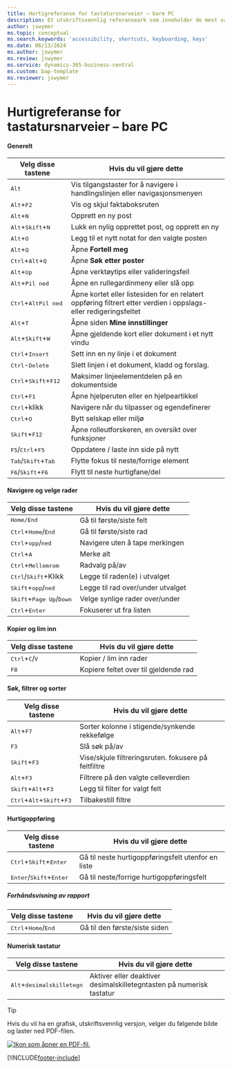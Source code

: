 ```yaml
---
title: Hurtigreferanse for tastatursnarveier – bare PC
description: Et utskriftsvennlig referanseark som inneholder de mest vanlige tastatursnarveiene for PC-brukere.
author: jswymer
ms.topic: conceptual
ms.search.keywords: 'accessibility, shortcuts, keyboarding, keys'
ms.date: 06/13/2024
ms.author: jswymer
ms.review: jswymer
ms.service: dynamics-365-business-central
ms.custom: bap-template
ms.reviewer: jswymer
---
```


# <a name="keyboard-quick-reference---pc-only"></a>Hurtigreferanse for tastatursnarveier – bare PC

#### <a name="general"></a>Generelt

|Velg disse tastene|Hvis du vil gjøre dette|  
|-|-|
|<kbd>Alt</kbd>|Vis tilgangstaster for å navigere i handlingslinjen eller navigasjonsmenyen|
|<kbd>Alt</kbd>+<kbd>F2</kbd>|Vis og skjul faktaboksruten|
|<kbd>Alt</kbd>+<kbd>N</kbd>|Opprett en ny post|
|<kbd>Alt</kbd>+<kbd>Skift</kbd>+<kbd>N</kbd>|Lukk en nylig opprettet post, og opprett en ny|
|<kbd>Alt</kbd>+<kbd>O</kbd>|Legg til et nytt notat for den valgte posten|
|<kbd>Alt</kbd>+<kbd>Q</kbd>|Åpne **Fortell meg**|
|<kbd>Ctrl</kbd>+<kbd>Alt</kbd>+<kbd>Q</kbd>|Åpne **Søk etter poster**|
|<kbd>Alt</kbd>+<kbd>Up</kbd>|Åpne verktøytips eller valideringsfeil|
|<kbd>Alt</kbd>+<kbd>Pil ned</kbd>|Åpne en rullegardinmeny eller slå opp|
|<kbd>Ctrl</kbd>+<kbd>Alt</kbd><kbd>Pil ned</kbd>|Åpne kortet eller listesiden for en relatert oppføring filtrert etter verdien i oppslags- eller redigeringsfeltet|
|<kbd>Alt</kbd>+<kbd>T</kbd>|Åpne siden **Mine innstillinger**|
|<kbd>Alt</kbd>+<kbd>Skift</kbd>+<kbd>W</kbd>|Åpne gjeldende kort eller dokument i et nytt vindu|
|<kbd>Ctrl</kbd>+<kbd>Insert</kbd>|Sett inn en ny linje i et dokument|
|<kbd>Ctrl</kbd>-<kbd>Delete</kbd>|Slett linjen i et dokument, kladd og forslag.|
|<kbd>Ctrl</kbd>+<kbd>Skift</kbd>+<kbd>F12</kbd>|Maksimer linjeelementdelen på en dokumentside|
|<kbd>Ctrl</kbd>+<kbd>F1</kbd>|Åpne hjelperuten eller en hjelpeartikkel|
|<kbd>Ctrl</kbd>+klikk|Navigere når du tilpasser og egendefinerer|
|<kbd>Ctrl</kbd>+<kbd>O</kbd>|Bytt selskap eller miljø|
|<kbd>Skift</kbd>+<kbd>F12</kbd>|Åpne rolleutforskeren, en oversikt over funksjoner|
|<kbd>F5</kbd>/<kbd>Ctrl</kbd>+<kbd>F5</kbd>|Oppdatere / laste inn side på nytt|
|<kbd>Tab</kbd>/<kbd>Skift</kbd>+<kbd>Tab</kbd>|Flytte fokus til neste/forrige element|
|<kbd>F6</kbd>/<kbd>Skift</kbd>+<kbd>F6</kbd>|Flytt til neste hurtigfane/del|

#### <a name="navigate--select-rows"></a>Navigere og velge rader

|Velg disse tastene|Hvis du vil gjøre dette|
|-|-|
|<kbd>Home/End|Gå til første/siste felt|
|<kbd>Ctrl</kbd>+<kbd>Home</kbd>/<kbd>End</kbd>|Gå til første/siste rad|
|<kbd>Ctrl</kbd>+<kbd>opp</kbd>/<kbd>ned</kbd>|Navigere uten å tape merkingen|
|<kbd>Ctrl</kbd>+<kbd>A</kbd>|Merke alt|
|<kbd>Ctrl</kbd>+<kbd>Mellomrom</kbd>|Radvalg på/av|
|<kbd>Ctrl</kbd>/<kbd>Skift</kbd>+Klikk|Legge til raden(e) i utvalget|
|<kbd>Skift</kbd>+<kbd>opp</kbd>/<kbd>ned</kbd>|Legge til rad over/under utvalget|
|<kbd>Skift</kbd>+<kbd>Page Up</kbd>/<kbd>Down</kbd>|Velge synlige rader over/under|
|<kbd>Ctrl</kbd>+<kbd>Enter</kbd>|Fokuserer ut fra listen|

#### <a name="copy--paste"></a>Kopier og lim inn

|Velg disse tastene|Hvis du vil gjøre dette|
|-|-|
|<kbd>Ctrl</kbd>+<kbd>C</kbd>/<kbd>V</kbd>|Kopier / lim inn rader|
|<kbd>F8</kbd>|Kopiere feltet over til gjeldende rad|

#### <a name="search-filter--sort"></a>Søk, filtrer og sorter

|Velg disse tastene|Hvis du vil gjøre dette|
|-|-|
|<kbd>Alt</kbd>+<kbd>F7</kbd>|Sorter kolonne i stigende/synkende rekkefølge|
|<kbd>F3</kbd>|Slå søk på/av|
|<kbd>Skift</kbd>+<kbd>F3</kbd>|Vise/skjule filtreringsruten. fokusere på feltfiltre|
|<kbd>Alt</kbd>+<kbd>F3</kbd>|Filtrere på den valgte celleverdien|
|<kbd>Skift</kbd>+<kbd>Alt</kbd>+<kbd>F3</kbd>|Legg til filter for valgt felt|
|<kbd>Ctrl</kbd>+<kbd>Alt</kbd>+<kbd>Skift</kbd>+<kbd>F3</kbd>|Tilbakestill filtre|

#### <a name="quick-entry"></a>Hurtigoppføring

|Velg disse tastene|Hvis du vil gjøre dette|
|-|-|
|<kbd>Ctrl</kbd>+<kbd>Skift</kbd>+<kbd>Enter</kbd>|Gå til neste hurtigoppføringsfelt utenfor en liste|
|<kbd>Enter</kbd>/<kbd>Skift</kbd>+<kbd>Enter</kbd>|Gå til neste/forrige hurtigoppføringsfelt|

##### <a name="report-preview"></a>Forhåndsvisning av rapport

|Velg disse tastene|Hvis du vil gjøre dette|
|-|-|
|<kbd>Ctrl</kbd>+<kbd>Home</kbd>/<kbd>End</kbd>|Gå til den første/siste siden|

#### <a name="numeric-keypad"></a>Numerisk tastatur

|Velg disse tastene|Hvis du vil gjøre dette|  
|-|-|
|<kbd>Alt</kbd>+<kbd>desimalskilletegn</kbd>|Aktiver eller deaktiver desimalskilletegntasten på numerisk tastatur|

> [!TIP]
> Hvis du vil ha en grafisk, utskriftsvennlig versjon, velger du følgende bilde og laster ned PDF-filen.
>
> [![Ikon som åpner en PDF-fil.](media/keyboard_shortcut_inline.png)](media/keyboard-shortcuts-2023.pdf)


[!INCLUDE[footer-include](includes/footer-banner.md)]
